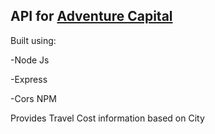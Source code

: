 ## API for [Adventure Capital](https://github.com/mandajoan/adventure-capital)

Built using: 

-Node Js

-Express

-Cors NPM

Provides Travel Cost information based on City
